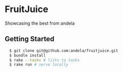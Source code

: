 FruitJuice
===
Showcasing the best from andela


## Getting Started

```bash
  $ git clone git@github.com:andela/fruitjuice.git
  $ bundle install
  $ rake --tasks # lists to tasks 
  $ rake run # serve locally
```






